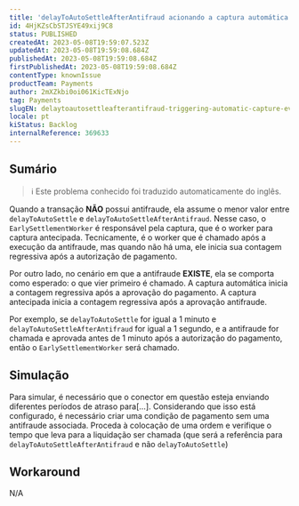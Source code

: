 ```yaml
---
title: 'delayToAutoSettleAfterAntifraud acionando a captura automática mesmo sem antifraude'
id: 4HjKZsCbSTJSYE49xij9C8
status: PUBLISHED
createdAt: 2023-05-08T19:59:07.523Z
updatedAt: 2023-05-08T19:59:08.684Z
publishedAt: 2023-05-08T19:59:08.684Z
firstPublishedAt: 2023-05-08T19:59:08.684Z
contentType: knownIssue
productTeam: Payments
author: 2mXZkbi0oi061KicTExNjo
tag: Payments
slugEN: delaytoautosettleafterantifraud-triggering-automatic-capture-even-without-antifraud
locale: pt
kiStatus: Backlog
internalReference: 369633
---
```


## Sumário

>ℹ️ Este problema conhecido foi traduzido automaticamente do inglês.


Quando a transação **NÃO** possui antifraude, ela assume o menor valor entre `delayToAutoSettle` e `delayToAutoSettleAfterAntifraud`. Nesse caso, o `EarlySettlementWorker` é responsável pela captura, que é o worker para captura antecipada. Tecnicamente, é o worker que é chamado após a execução da antifraude, mas quando não há uma, ele inicia sua contagem regressiva após a autorização de pagamento.

Por outro lado, no cenário em que a antifraude **EXISTE**, ela se comporta como esperado: o que vier primeiro é chamado. A captura automática inicia a contagem regressiva após a aprovação do pagamento. A captura antecipada inicia a contagem regressiva após a aprovação antifraude.

Por exemplo, se `delayToAutoSettle` for igual a 1 minuto e `delayToAutoSettleAfterAntifraud` for igual a 1 segundo, e a antifraude for chamada e aprovada antes de 1 minuto após a autorização do pagamento, então o `EarlySettlementWorker` será chamado.

## Simulação


Para simular, é necessário que o conector em questão esteja enviando diferentes períodos de atraso para[...]. Considerando que isso está configurado, é necessário criar uma condição de pagamento sem uma antifraude associada. Proceda à colocação de uma ordem e verifique o tempo que leva para a liquidação ser chamada (que será a referência para `delayToAutoSettleAfterAntifraud` e não `delayToAutoSettle`)

## Workaround


N/A





